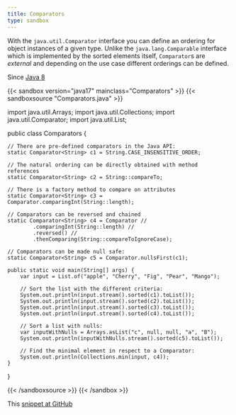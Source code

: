 ```yaml
---
title: Comparators
type: sandbox
---
```


With the `java.util.Comparator` interface you can define an ordering for
 object instances of a given type. Unlike the `java.lang.Comparable` interface
 which is implemented by the sorted elements itself, `Comparator`s are
 *external* and depending on the use case different orderings can be defined.

Since [Java 8](/jdk/8)

{{< sandbox version="java17" mainclass="Comparators" >}}
{{< sandboxsource "Comparators.java" >}}

import java.util.Arrays;
import java.util.Collections;
import java.util.Comparator;
import java.util.List;

public class Comparators {

	// There are pre-defined comparators in the Java API:
	static Comparator<String> c1 = String.CASE_INSENSITIVE_ORDER;

	// The natural ordering can be directly obtained with method references
	static Comparator<String> c2 = String::compareTo;

	// There is a factory method to compare on attributes
	static Comparator<String> c3 = Comparator.comparingInt(String::length);

	// Comparators can be reversed and chained
	static Comparator<String> c4 = Comparator //
			.comparingInt(String::length) //
			.reversed() //
			.thenComparing(String::compareToIgnoreCase);

	// Comparators can be made null safe:
	static Comparator<String> c5 = Comparator.nullsFirst(c1);

	public static void main(String[] args) {
		var input = List.of("apple", "Cherry", "Fig", "Pear", "Mango");

		// Sort the list with the different criteria:
		System.out.println(input.stream().sorted(c1).toList());
		System.out.println(input.stream().sorted(c2).toList());
		System.out.println(input.stream().sorted(c3).toList());
		System.out.println(input.stream().sorted(c4).toList());

		// Sort a list with nulls:
		var inputWithNulls = Arrays.asList("c", null, null, "a", "B");
		System.out.println(inputWithNulls.stream().sorted(c5).toList());

		// Find the minimal element in respect to a Comparator:
		System.out.println(Collections.min(input, c4));
	}

}

{{< /sandboxsource >}}
{{< /sandbox >}}

This [snippet at GitHub](https://github.com/marchof/io.javaalmanac.snippets/tree/master/src/main/java/io/javaalmanac/snippets/util/Comparators.java)

